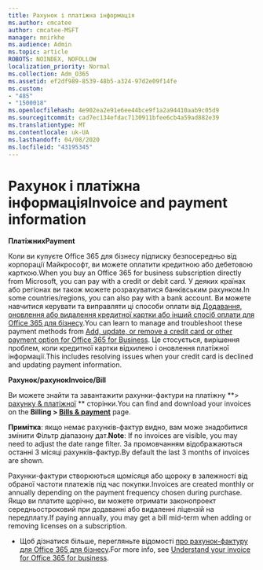 ```yaml
---
title: Рахунок і платіжна інформація
ms.author: cmcatee
author: cmcatee-MSFT
manager: mnirkhe
ms.audience: Admin
ms.topic: article
ROBOTS: NOINDEX, NOFOLLOW
localization_priority: Normal
ms.collection: Adm_O365
ms.assetid: ef2df989-8539-48b5-a324-97d2e09f14fe
ms.custom:
- "485"
- "1500018"
ms.openlocfilehash: 4e902ea2e91e6ee44bce9f1a2a94410aab9c05d9
ms.sourcegitcommit: cad7ec134efdac7130911bfee6cb4a59ad882e39
ms.translationtype: MT
ms.contentlocale: uk-UA
ms.lasthandoff: 04/08/2020
ms.locfileid: "43195345"
---
```

# <a name="invoice-and-payment-information"></a><span data-ttu-id="dd888-102">Рахунок і платіжна інформація</span><span class="sxs-lookup"><span data-stu-id="dd888-102">Invoice and payment information</span></span>

<span data-ttu-id="dd888-103">**Платіжних**</span><span class="sxs-lookup"><span data-stu-id="dd888-103">**Payment**</span></span>

<span data-ttu-id="dd888-104">Коли ви купуєте Office 365 для бізнесу підписку безпосередньо від корпорації Майкрософт, ви можете оплатити кредитною або дебетовою карткою.</span><span class="sxs-lookup"><span data-stu-id="dd888-104">When you buy an Office 365 for business subscription directly from Microsoft, you can pay with a credit or debit card.</span></span>  <span data-ttu-id="dd888-105">У деяких країнах або регіонах ви також можете розрахуватися банківським рахунком.</span><span class="sxs-lookup"><span data-stu-id="dd888-105">In some countries/regions, you can also pay with a bank account.</span></span>  <span data-ttu-id="dd888-106">Ви можете навчитися керувати та виправляти ці способи оплати від [Додавання, оновлення або видалення кредитної картки або інший спосіб оплати для Office 365 для бізнесу](https://go.microsoft.com/fwlink/?linkid=2118133).</span><span class="sxs-lookup"><span data-stu-id="dd888-106">You can learn to manage and troubleshoot these payment methods from [Add, update, or remove a credit card or other payment option for Office 365 for Business](https://go.microsoft.com/fwlink/?linkid=2118133).</span></span>  <span data-ttu-id="dd888-107">Це стосується, вирішення проблем, коли кредитної картки відхилено і оновлення платіжної інформації.</span><span class="sxs-lookup"><span data-stu-id="dd888-107">This includes resolving issues when your credit card is declined and updating payment information.</span></span>

<span data-ttu-id="dd888-108">**Рахунок/рахунок**</span><span class="sxs-lookup"><span data-stu-id="dd888-108">**Invoice/Bill**</span></span>

<span data-ttu-id="dd888-109">Ви можете знайти та завантажити рахунки-фактури на платіжну \*\*> [рахунку & платіжної](https://go.microsoft.com/fwlink/p/?linkid=848039) \*\* сторінки.</span><span class="sxs-lookup"><span data-stu-id="dd888-109">You can find and download your invoices on the **Billing > [Bills & payment](https://go.microsoft.com/fwlink/p/?linkid=848039)** page.</span></span>  

<span data-ttu-id="dd888-110">**Примітка**: якщо немає рахунків-фактур видно, вам може знадобитися змінити Фільтр діапазону дат.</span><span class="sxs-lookup"><span data-stu-id="dd888-110">**Note**: If no invoices are visible, you may need to adjust the date range filter.</span></span>  <span data-ttu-id="dd888-111">За промовчанням відображаються останні 3 місяці рахунків-фактур.</span><span class="sxs-lookup"><span data-stu-id="dd888-111">By default the last 3 months of invoices are shown.</span></span>

<span data-ttu-id="dd888-112">Рахунки-фактури створюються щомісяця або щороку в залежності від обраної частоти платежів під час покупки.</span><span class="sxs-lookup"><span data-stu-id="dd888-112">Invoices are created monthly or annually depending on the payment frequency chosen during purchase.</span></span>  <span data-ttu-id="dd888-113">Якщо ви платите щорічно, ви можете отримати законопроект середньостроковий при додаванні або видаленні ліцензій на передплату.</span><span class="sxs-lookup"><span data-stu-id="dd888-113">If paying annually, you may get a bill mid-term when adding or removing licenses on a subscription.</span></span>
 
- <span data-ttu-id="dd888-114">Щоб дізнатися більше, перегляньте відомості [про рахунок-фактуру для Office 365 для бізнесу](https://go.microsoft.com/fwlink/?linkid=2119101).</span><span class="sxs-lookup"><span data-stu-id="dd888-114">For more info, see [Understand your invoice for Office 365 for business](https://go.microsoft.com/fwlink/?linkid=2119101).</span></span>
